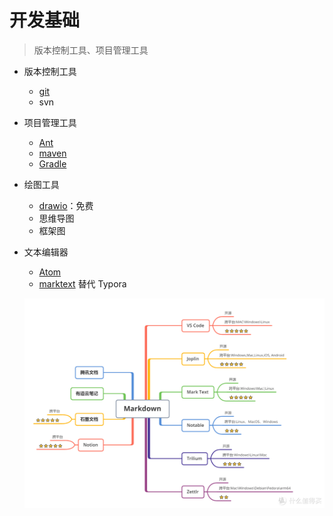 # 开发基础

> 版本控制工具、项目管理工具

* 版本控制工具
  * [git](基础工具/版本控制工具/git/)
  * svn
* 项目管理工具
  * [Ant](基础工具/项目管理工具/Ant/)
  * [maven](基础工具/项目管理工具/maven/)
  * [Gradle](基础工具/项目管理工具/gradle/)
* 绘图工具
  * [drawio](基础工具/绘图工具/drawio/)：免费
  * 思维导图
  * 框架图
* 文本编辑器
  * [Atom](基础工具/文本编辑器/Atom/)
  * [marktext](基础工具/文本编辑器/marktext/) 替代 Typora
  
  ![markdown编辑器](markdown.png)

